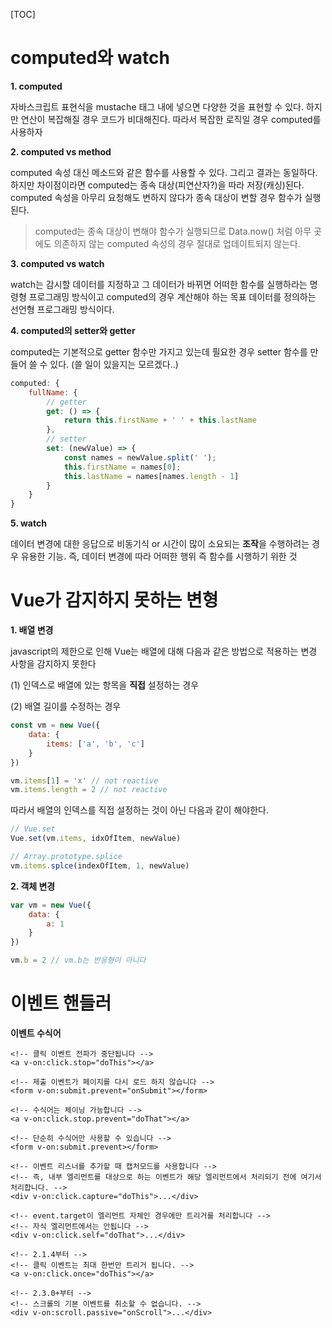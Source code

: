 [TOC]

# computed와 watch

**1. computed** 

자바스크립트 표현식을 mustache 태그 내에 넣으면 다양한 것을 표현할 수 있다. 하지만 연산이 복잡해질 경우 코드가 비대해진다. 따라서 복잡한 로직일 경우 computed를 사용하자

**2. computed vs method** 

computed 속성 대신 메소드와 같은 함수를 사용할 수 있다. 그리고 결과는 동일하다. 하지만 차이점이라면 computed는 종속 대상(피연산자?)을 따라 저장(캐싱)된다. computed 속성을 아무리 요청해도 변하지 않다가 종속 대상이 변할 경우 함수가 실행된다.

> computed는 종속 대상이 변해야 함수가 실행되므로 Data.now() 처럼 아무 곳에도 의존하지 않는 computed 속성의 경우 절대로 업데이트되지 않는다.

**3. computed vs watch**

watch는 감시할 데이터를 지정하고 그 데이터가 바뀌면 어떠한 함수를 실행하라는 명령형 프로그래밍 방식이고 computed의 경우 계산해야 하는 목표 데이터를 정의하는 선언형 프로그래밍 방식이다.

**4. computed의 setter와 getter**

computed는 기본적으로 getter 함수만 가지고 있는데 필요한 경우 setter 함수를 만들어 쓸 수 있다. (쓸 일이 있을지는 모르겠다..)

```js
computed: {
	fullName: {
		// getter
        get: () => {
        	return this.firstName + ' ' + this.lastName    
        },
        // setter
        set: (newValue) => {
            const names = newValue.split(' ');
            this.firstName = names[0];
            this.lastName = names[names.length - 1]
        }
	}
}
```

**5. watch**

데이터 변경에 대한 응답으로 비동기식 or 시간이 많이 소요되는 **조작**을 수행하려는 경우 유용한 기능. 즉, 데이터 변경에 따라 어떠한 행위 즉 함수를 시행하기 위한 것

 

# Vue가 감지하지 못하는 변형

**1. 배열 변경**

javascript의 제한으로 인해 Vue는 배열에 대해 다음과 같은 방법으로 적용하는 변경 사항을 감지하지 못한다

(1) 인덱스로 배열에 있는 항목을 **직접** 설정하는 경우

(2) 배열 길이를 수정하는 경우

```js
const vm = new Vue({
    data: {
        items: ['a', 'b', 'c']
    }
})

vm.items[1] = 'x' // not reactive
vm.items.length = 2 // not reactive
```

따라서 배열의 인덱스를 직접 설정하는 것이 아닌 다음과 같이 해야한다.

```js
// Vue.set
Vue.set(vm.items, idxOfItem, newValue)
```

```js
// Array.prototype.splice
vm.items.splce(indexOfItem, 1, newValue)
```



**2. 객체 변경**

```js
var vm = new Vue({
    data: {
        a: 1
    }
})

vm.b = 2 // vm.b는 반응형이 아니다
```



# 이벤트 핸들러

**이벤트 수식어**

```vue
<!-- 클릭 이벤트 전파가 중단됩니다 -->
<a v-on:click.stop="doThis"></a>

<!-- 제출 이벤트가 페이지를 다시 로드 하지 않습니다 -->
<form v-on:submit.prevent="onSubmit"></form>

<!-- 수식어는 체이닝 가능합니다 -->
<a v-on:click.stop.prevent="doThat"></a>

<!-- 단순히 수식어만 사용할 수 있습니다 -->
<form v-on:submit.prevent></form>

<!-- 이벤트 리스너를 추가할 때 캡처모드를 사용합니다 -->
<!-- 즉, 내부 엘리먼트를 대상으로 하는 이벤트가 해당 엘리먼트에서 처리되기 전에 여기서 처리합니다. -->
<div v-on:click.capture="doThis">...</div>

<!-- event.target이 엘리먼트 자체인 경우에만 트리거를 처리합니다 -->
<!-- 자식 엘리먼트에서는 안됩니다 -->
<div v-on:click.self="doThat">...</div>

<!-- 2.1.4부터 -->
<!-- 클릭 이벤트는 최대 한번만 트리거 됩니다. -->
<a v-on:click.once="doThis"></a>

<!-- 2.3.0+부터 -->
<!-- 스크롤의 기본 이벤트를 취소할 수 없습니다. -->
<div v-on:scroll.passive="onScroll">...</div>
```

